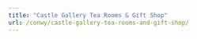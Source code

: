 ```yaml
---
title: "Castle Gallery Tea Rooms & Gift Shop"
url: /conwy/castle-gallery-tea-rooms-and-gift-shop/
---
```

